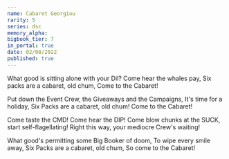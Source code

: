 ```yaml
---
name: Cabaret Georgiou
rarity: 5
series: dsc
memory_alpha:
bigbook_tier: 7
in_portal: true
date: 02/08/2022
published: true
---
```


What good is sitting alone with your Dil? 
Come hear the whales pay, 
Six packs are a cabaret, old chum, 
Come to the Cabaret! 

Put down the Event Crew, the Giveaways and the Campaigns, 
It's time for a holiday, 
Six Packs are a cabaret, old chum! 
Come to the Cabaret! 

Come taste the CMD! 
Come hear the DIP! 
Come blow chunks at the SUCK, start self-flagellating! 
Right this way, your mediocre Crew's waiting! 

What good's permitting some Big Booker of doom, 
To wipe every smile away, 
Six Packs are a cabaret, old chum, 
So come to the Cabaret!
